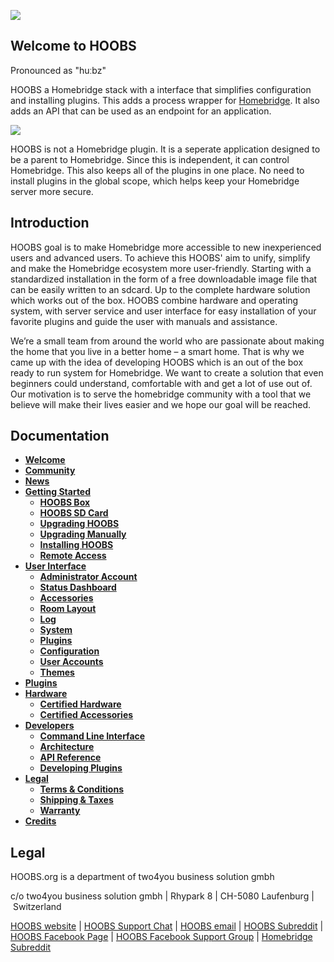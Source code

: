 ![](https://raw.githubusercontent.com/hoobs-org/HOOBS/master/docs/logo.png)
## Welcome to HOOBS
Pronounced as "huːbz"  

HOOBS a Homebridge stack with a interface that simplifies configuration and installing plugins. This adds a process wrapper for [Homebridge](https://github.com/nfarina/homebridge). It also adds an API that can be used as an endpoint for an application.

![](https://raw.githubusercontent.com/hoobs-org/HOOBS/master/docs/accessories/accessories.png)

HOOBS is not a Homebridge plugin. It is a seperate application designed to be a parent to Homebridge. Since this is independent, it can control Homebridge. This also keeps all of the plugins in one place. No need to install plugins in the global scope, which helps keep your Homebridge server more secure.

## Introduction
HOOBS goal is to make Homebridge more accessible to new inexperienced users and advanced users. To achieve this HOOBS' aim to unify, simplify and make the Homebridge ecosystem more user-friendly.
Starting with a standardized installation in the form of a free downloadable image file that can be easily written to an sdcard. Up to the complete hardware solution which works out of the box.
HOOBS combine hardware and operating system, with server service and user interface for easy installation of your favorite plugins and guide the user with manuals and assistance.

We’re a small team from around the world who are passionate about making the home that you live in a better home – a smart home. That is why we came up with the idea of developing HOOBS which is an out of the box ready to run system for Homebridge. We want to create a solution that even beginners could understand, comfortable with and get a lot of use out of. Our motivation is to serve the homebridge community with a tool that we believe will make their lives easier and we hope our goal will be reached.

## Documentation
* [**Welcome**](https://github.com/hoobs-org/HOOBS/wiki)  
* [**Community**](https://github.com/hoobs-org/HOOBS/wiki/1.0-Community)
* [**News**](https://github.com/hoobs-org/HOOBS/wiki/1.1-News)  
* [**Getting Started**](https://github.com/hoobs-org/HOOBS/wiki/2.0-Getting-Started)
  * [**HOOBS Box**](https://github.com/hoobs-org/HOOBS/wiki/2.1-HOOBS-Box)
  * [**HOOBS SD Card**](https://github.com/hoobs-org/HOOBS/wiki/2.2-HOOBS-SD-Card)
  * [**Upgrading HOOBS**](https://github.com/hoobs-org/HOOBS/wiki/2.3-Upgrading-HOOBS)
  * [**Upgrading Manually**](https://github.com/hoobs-org/HOOBS/wiki/2.4-Upgrading-Manually)
  * [**Installing HOOBS**](https://github.com/hoobs-org/HOOBS/wiki/2.5-Installing-from-Scratch)
  * [**Remote Access**](https://github.com/hoobs-org/HOOBS/wiki/2.7-Remote-Access)
* [**User Interface**](https://github.com/hoobs-org/HOOBS/wiki/3.0-User-Interface)
  * [**Administrator Account**](https://github.com/hoobs-org/HOOBS/wiki/3.1-Administrator-Account)
  * [**Status Dashboard**](https://github.com/hoobs-org/HOOBS/wiki/3.2-Status-Dashboard)
  * [**Accessories**](https://github.com/hoobs-org/HOOBS/wiki/3.3-Accessories)
  * [**Room Layout**](https://github.com/hoobs-org/HOOBS/wiki/3.4-Room-Layout)
  * [**Log**](https://github.com/hoobs-org/HOOBS/wiki/3.5-Log)
  * [**System**](https://github.com/hoobs-org/HOOBS/wiki/3.6-System)
  * [**Plugins**](https://github.com/hoobs-org/HOOBS/wiki/3.7-Plugins)
  * [**Configuration**](https://github.com/hoobs-org/HOOBS/wiki/3.8-Configuration)
  * [**User Accounts**](https://github.com/hoobs-org/HOOBS/wiki/3.9-User-Accounts)
  * [**Themes**](https://github.com/hoobs-org/HOOBS/wiki/3.10-Themes)
* [**Plugins**](https://github.com/hoobs-org/HOOBS/wiki/4.0-Plugins)
* [**Hardware**](https://github.com/hoobs-org/HOOBS/wiki/5.0-Hardware)
  * [**Certified Hardware**](https://github.com/hoobs-org/HOOBS/wiki/5.1-Certified-Hardware)
  * [**Certified Accessories**](https://github.com/hoobs-org/HOOBS/wiki/5.2-Certified-Accessories)
* [**Developers**](https://github.com/hoobs-org/HOOBS/wiki/6.0-Developers)
  * [**Command Line Interface**](https://github.com/hoobs-org/HOOBS/wiki/6.1-Command-Line-Interface)
  * [**Architecture**](https://github.com/hoobs-org/HOOBS/wiki/6.2-Architecture)
  * [**API Reference**](https://github.com/hoobs-org/HOOBS/wiki/6.3-API-Reference)
  * [**Developing Plugins**](https://github.com/hoobs-org/HOOBS/wiki/6.4-Developing-Plugins)
* [**Legal**](https://github.com/hoobs-org/HOOBS/wiki/7.0-Legal)
  * [**Terms & Conditions**](https://github.com/hoobs-org/HOOBS/wiki/7.1-Terms-and-Conditions)
  * [**Shipping & Taxes**](https://github.com/hoobs-org/HOOBS/wiki/7.2-Shipping-and-Taxes)
  * [**Warranty**](https://github.com/hoobs-org/HOOBS/wiki/7.3-Warranty)
* [**Credits**](https://github.com/hoobs-org/HOOBS/wiki/8.0-Credits)

## Legal
HOOBS.org is a department of two4you business solution gmbh

c/o two4you business solution gmbh | Rhypark 8 | CH-5080 Laufenburg | Switzerland

[HOOBS website](https://hoobs.org) | [HOOBS Support Chat](https://m.me/HOOBSofficial) | [HOOBS email](mailto:info@hoobs.org) | [HOOBS Subreddit](https://www.reddit.com/r/hoobs/) | [HOOBS Facebook Page](https://www.facebook.com/HOOBSofficial) | [HOOBS Facebook Support Group](https://www.facebook.com/groups/HOOBSorg/) | [Homebridge Subreddit](https://www.reddit.com/r/homebridge/) 
